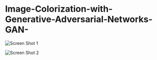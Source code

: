 # Image-Colorization-with-Generative-Adversarial-Networks-GAN-

![Screen Shot 1](https://user-images.githubusercontent.com/15584108/212760908-36e277ab-0a02-42b8-a509-b2b236b500ff.png)


![Screen Shot 2](https://user-images.githubusercontent.com/15584108/212760951-2614f97a-6b4d-4804-acb2-783c36c323bd.png)

